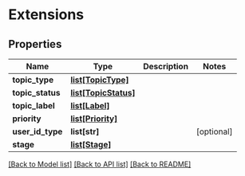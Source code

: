 # Extensions

## Properties
Name | Type | Description | Notes
------------ | ------------- | ------------- | -------------
**topic_type** | [**list[TopicType]**](TopicType.md) |  | 
**topic_status** | [**list[TopicStatus]**](TopicStatus.md) |  | 
**topic_label** | [**list[Label]**](Label.md) |  | 
**priority** | [**list[Priority]**](Priority.md) |  | 
**user_id_type** | **list[str]** |  | [optional] 
**stage** | [**list[Stage]**](Stage.md) |  | 

[[Back to Model list]](../README.md#documentation-for-models) [[Back to API list]](../README.md#documentation-for-api-endpoints) [[Back to README]](../README.md)


